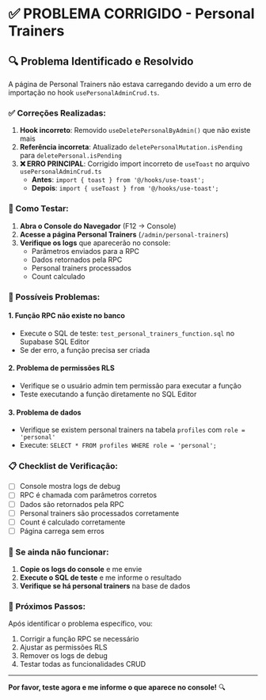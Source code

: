 # ✅ PROBLEMA CORRIGIDO - Personal Trainers

## 🔍 Problema Identificado e Resolvido

A página de Personal Trainers não estava carregando devido a um erro de importação no hook `usePersonalAdminCrud.ts`.

### ✅ Correções Realizadas:

1. **Hook incorreto**: Removido `useDeletePersonalByAdmin()` que não existe mais
2. **Referência incorreta**: Atualizado `deletePersonalMutation.isPending` para `deletePersonal.isPending`
3. **❌ ERRO PRINCIPAL**: Corrigido import incorreto de `useToast` no arquivo `usePersonalAdminCrud.ts`
   - **Antes**: `import { toast } from '@/hooks/use-toast';`
   - **Depois**: `import { useToast } from '@/hooks/use-toast';`

### 🧪 Como Testar:

1. **Abra o Console do Navegador** (F12 → Console)
2. **Acesse a página Personal Trainers** (`/admin/personal-trainers`)
3. **Verifique os logs** que aparecerão no console:
   - Parâmetros enviados para a RPC
   - Dados retornados pela RPC
   - Personal trainers processados
   - Count calculado

### 🔧 Possíveis Problemas:

#### 1. **Função RPC não existe no banco**
- Execute o SQL de teste: `test_personal_trainers_function.sql` no Supabase SQL Editor
- Se der erro, a função precisa ser criada

#### 2. **Problema de permissões RLS**
- Verifique se o usuário admin tem permissão para executar a função
- Teste executando a função diretamente no SQL Editor

#### 3. **Problema de dados**
- Verifique se existem personal trainers na tabela `profiles` com `role = 'personal'`
- Execute: `SELECT * FROM profiles WHERE role = 'personal';`

### 📋 Checklist de Verificação:

- [ ] Console mostra logs de debug
- [ ] RPC é chamada com parâmetros corretos
- [ ] Dados são retornados pela RPC
- [ ] Personal trainers são processados corretamente
- [ ] Count é calculado corretamente
- [ ] Página carrega sem erros

### 🚨 Se ainda não funcionar:

1. **Copie os logs do console** e me envie
2. **Execute o SQL de teste** e me informe o resultado
3. **Verifique se há personal trainers** na base de dados

### 🔄 Próximos Passos:

Após identificar o problema específico, vou:
1. Corrigir a função RPC se necessário
2. Ajustar as permissões RLS
3. Remover os logs de debug
4. Testar todas as funcionalidades CRUD

---

**Por favor, teste agora e me informe o que aparece no console!** 🔍

